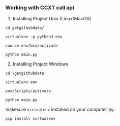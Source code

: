 ### Working with CCXT call api

1. Installing Project Unix (Linux/MacOS)

```
cd getgithubdata/

virtualenv -p python3 env

source env/bin/activate

python main.py
```

2. Installing Project Windows

```
cd \getgithubdata

virtualenv env

env/Scripts/activate

python main.py
```

makesure `virtualenv` installed on your computer by:

```
pip install virtualenv
```